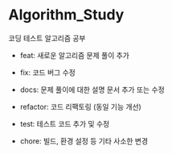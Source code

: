 # Algorithm_Study

코딩 테스트 알고리즘 공부

- feat: 새로운 알고리즘 문제 풀이 추가

- fix: 코드 버그 수정

- docs: 문제 풀이에 대한 설명 문서 추가 또는 수정

- refactor: 코드 리팩토링 (동일 기능 개선)

- test: 테스트 코드 추가 및 수정

- chore: 빌드, 환경 설정 등 기타 사소한 변경
